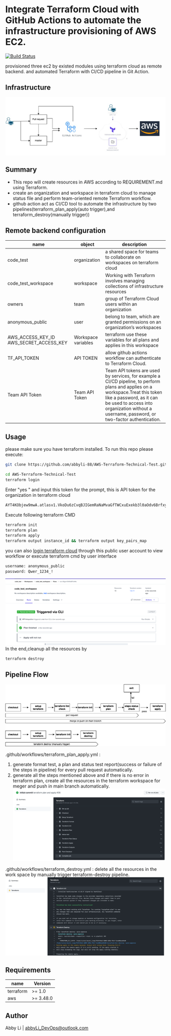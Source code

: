 # Integrate Terraform Cloud with GitHub Actions to automate the infrastructure provisioning of AWS EC2.

[![Build Status](https://travis-ci.org/joemccann/dillinger.svg?branch=master)](https://travis-ci.org/joemccann/dillinger)

provisioned three ec2 by existed modules using terraform cloud as remote backend. and automated Terraform with CI/CD pipeline in Git Action.
## Infrastructure
![img.png](img/img.png)

## Summary

- This repo will create resources in AWS according to REQUIREMENT.md using Terraform.
- create an organization and workspace in terraform cloud to manage status file and perform team-oriented remote Terraform workflow.
- github action act as CI/CD tool to automate the infrastructure by two pipelines(terraform_plan_apply(auto trigger),and terraform_destroy(manually trigger))

## Remote backend configuration
| name | object |description|
| ------ | ------ |------ |
| code_test | organization|a shared space for teams to collaborate on workspaces on terraform cloud |
|code_test_workspace  | workspace | Working with Terraform involves managing collections of infrastructure resources|
|owners| team | group of Terraform Cloud users within an organization |
|anonymous_public | user | belong to team, which are granted permissions on an organization’s workspaces|
| AWS_ACCESS_KEY_ID AWS_SECRET_ACCESS_KEY  | Workspace variables| terraform use these variables for all plans and applies in this workspace|
| TF_API_TOKEN | API TOKEN| allow github actions workflow can authenticate to Terraform Cloud. |
| Team API Token | Team API Token| Team API tokens are used by services, for example a CI/CD pipeline, to perform plans and applies on a workspace.Treat this token like a password, as it can be used to access into organization without a username, password, or two-factor authentication. |

## Usage

please make sure you have terraform installed. To run this repo please execute:
```sh
git clone https://github.com/abbyli-88/AWS-Terraform-Technical-Test.git
```
```sh
cd AWS-Terraform-Technical-Test
terraform login
```
Enter "yes " and input this token for the prompt, this is API token for the organization in terraform cloud
```sh
AYT4KObjew9mwA.atlasv1.VkoDu6zCvqBJIGemRaNaMvaGfTWCxuExekb3l0aOdv6BrfxysHly9kb1cZQICPSS9TA
```
Execute following terraform CMD
```sh
terraform init
terraform plan
terraform apply
terraform output instance_id && terraform output key_pairs_map
```
you can also [login terraform cloud](https://app.terraform.io/session) through this public user account to view workflow or execute terraform cmd by user interface
```sh
username: anonymous_public
password: Qwer_1234_!
```
![img1.png](img/img1.png)
In the end,cleanup all the resources by
```sh
terraform destroy
```
## Pipeline Flow
![img.png](img/img2.png)

.github/workflows/terraform_plan_apply.yml :
1. generate format test, a plan and status test report(success or failure of the steps in pipeline) for every pull request automatically.
2. generate all the steps mentioned above and if there is no error in terraform plan, create all the resources in the terraform workspace for meger and push in main branch automatically.
![img.png](img/img3.png)

.github/workflows/terraform_destroy.yml :
delete all the resources in the work space by manually trigger terraform-destroy pipeline.
![img_1.png](img/img_1.png)
## Requirements

|  name | Version |
| ------ | ------|
|  terraform | 	>= 1.0 |
|  aws | >= 3.48.0 |

## Author
Abby Li | abbyLi_DevOps@outlook.com




